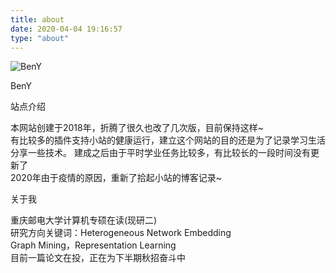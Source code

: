 ```yaml
---
title: about
date: 2020-04-04 19:16:57
type: "about"
---
```


<div class="about-me">
    <img class="about-me-img" itemprop="image" src="https://image-1-1257237419.cos.ap-chongqing.myqcloud.com/sitelogo3.jpg" alt="BenY">
    <p class="about-me-name" itemprop="name">BenY</p>
<div class="note info"><p>
站点介绍
</p>
</div>
本网站创建于2018年，折腾了很久也改了几次版，目前保持这样~<br/>
有比较多的插件支持小站的健康运行，建立这个网站的目的还是为了记录学习生活<br/>
分享一些技术。
建成之后由于平时学业任务比较多，有比较长的一段时间没有更新了<br/>
2020年由于疫情的原因，重新了拾起小站的博客记录~
<div class="note primary"><p>
关于我
</p>
</div>
重庆邮电大学计算机专硕在读(现研二)<br/>
研究方向关键词：Heterogeneous Network Embedding<br/>
Graph Mining，Representation Learning<br/>
目前一篇论文在投，正在为下半期秋招奋斗中
</div>




